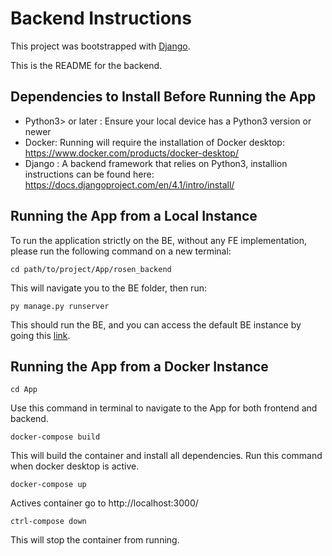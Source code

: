 # Backend Instructions

This project was bootstrapped with [Django](https://www.djangoproject.com/start/).

This is the README for the backend.

## Dependencies to Install Before Running the App
- Python3> or later : Ensure your local device has a Python3 version or newer
- Docker: Running will require the installation of Docker desktop: https://www.docker.com/products/docker-desktop/
- Django : A backend framework that relies on Python3, installion instructions can be found here: https://docs.djangoproject.com/en/4.1/intro/install/

## Running the App from a Local Instance

To run the application strictly on the BE, without any FE implementation, please run the following command on a new terminal:

`cd path/to/project/App/rosen_backend`

This will navigate you to the BE folder, then run:

`py manage.py runserver`

This should run the BE, and you can access the default BE instance by going this [link](http://localhost:8000/polls/).


## Running the App from a Docker Instance

`cd App`

Use this command in terminal to navigate to the App for both frontend and backend.

`docker-compose build`

This will build the container and install all dependencies. Run this command when docker desktop is active.

`docker-compose up`

Actives container go to http://localhost:3000/

`ctrl-compose down`

This will stop the container from running.
